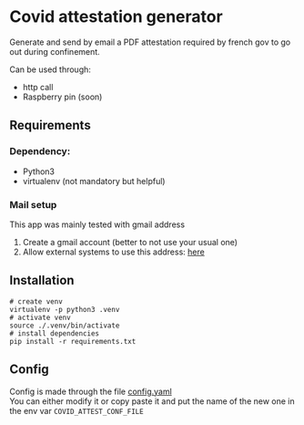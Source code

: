 # Covid attestation generator
Generate and send by email a PDF attestation required by french gov to go out during confinement.

Can be used through:
- http call
- Raspberry pin (soon)

## Requirements
### Dependency:
 - Python3
 - virtualenv (not mandatory but helpful)
### Mail setup
This app was mainly tested with gmail address

1. Create a gmail account (better to not use your usual one)
2. Allow external systems to use this address: [here](https://myaccount.google.com/lesssecureapps)
 
## Installation
```shell script
# create venv
virtualenv -p python3 .venv
# activate venv
source ./.venv/bin/activate
# install dependencies
pip install -r requirements.txt
```

## Config
Config is made through the file [config.yaml](config.yaml)  
You can either modify it or copy paste it and put the name of the new one in the env var `COVID_ATTEST_CONF_FILE`
